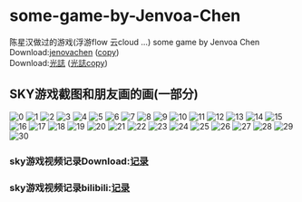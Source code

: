 # some-game-by-Jenvoa-Chen
陈星汉做过的游戏(浮游flow 云cloud ...) some game by Jenvoa Chen  
Download:[jenovachen](http://jenovachen.info/)
([copy](https://drive.google.com/drive/folders/16KLLebyaCbvV1z0Sz03iOeUYGVxUoenp?usp=sharing))  
Download:[光誌](https://skynews.myportfolio.com/)
([光誌copy](https://drive.google.com/drive/folders/1IRSrdnoW8SVVHcGVXzqjYB1rdvoweuef?usp=sharing))  
## SKY游戏截图和朋友画的画(一部分)  
![0](https://github.com/LZH-ang/some-game-by-Jenvoa-Chen/blob/main/Sky%20image/20220922-120.JPG)
![1](https://github.com/LZH-ang/some-game-by-Jenvoa-Chen/blob/main/Sky%20image/IMG_0048.JPG)
![2](https://github.com/LZH-ang/some-game-by-Jenvoa-Chen/blob/main/Sky%20image/IMG_0071.JPG)
![3](https://github.com/LZH-ang/some-game-by-Jenvoa-Chen/blob/main/Sky%20image/IMG_0086.JPG)
![4](https://github.com/LZH-ang/some-game-by-Jenvoa-Chen/blob/main/Sky%20image/IMG_0100.JPG)
![5](https://github.com/LZH-ang/some-game-by-Jenvoa-Chen/blob/main/Sky%20image/IMG_0301.JPG)
![6](https://github.com/LZH-ang/some-game-by-Jenvoa-Chen/blob/main/Sky%20image/IMG_0352.JPG)
![7](https://github.com/LZH-ang/some-game-by-Jenvoa-Chen/blob/main/Sky%20image/IMG_0801.JPG)
![8](https://github.com/LZH-ang/some-game-by-Jenvoa-Chen/blob/main/Sky%20image/IMG_0929.JPG)
![9](https://github.com/LZH-ang/some-game-by-Jenvoa-Chen/blob/main/Sky%20image/IMG_1013.JPG)
![10](https://github.com/LZH-ang/some-game-by-Jenvoa-Chen/blob/main/Sky%20image/IMG_1131.JPG)
![11](https://github.com/LZH-ang/some-game-by-Jenvoa-Chen/blob/main/Sky%20image/IMG_1121.JPG)
![12](https://github.com/LZH-ang/some-game-by-Jenvoa-Chen/blob/main/Sky%20image/IMG_5003.JPG)
![13](https://github.com/LZH-ang/some-game-by-Jenvoa-Chen/blob/main/Sky%20image/IMG_5061.JPG)
![14](https://github.com/LZH-ang/some-game-by-Jenvoa-Chen/blob/main/Sky%20image/IMG_5134.JPG)
![15](https://github.com/LZH-ang/some-game-by-Jenvoa-Chen/blob/main/Sky%20image/IMG_5440.JPG)
![16](https://github.com/LZH-ang/some-game-by-Jenvoa-Chen/blob/main/Sky%20image/IMG_4983.JPG)
![17](https://github.com/LZH-ang/some-game-by-Jenvoa-Chen/blob/main/Sky%20image/IMG_1154.JPG)
![18](https://github.com/LZH-ang/some-game-by-Jenvoa-Chen/blob/main/Sky%20image/IMG_1070.JPG)
![19](https://github.com/LZH-ang/some-game-by-Jenvoa-Chen/blob/main/Sky%20image/IMG_1368.JPG)
![20](https://github.com/LZH-ang/some-game-by-Jenvoa-Chen/blob/main/Sky%20image/IMG_1327.JPG)
![21](https://github.com/LZH-ang/some-game-by-Jenvoa-Chen/blob/main/Sky%20image/9de411410d315a817629849f445c838.jpg)
![22](https://github.com/LZH-ang/some-game-by-Jenvoa-Chen/blob/main/Sky%20image/f0b4eda7a9a35bdad9f7b0fc814338c.jpg)
![23](https://github.com/LZH-ang/some-game-by-Jenvoa-Chen/blob/main/Sky%20image/IMG_1397.JPG)
![24](https://github.com/LZH-ang/some-game-by-Jenvoa-Chen/blob/main/Sky%20image/IMG_1668.JPG)
![25](https://github.com/LZH-ang/some-game-by-Jenvoa-Chen/blob/main/Sky%20image/IMG_1670.JPG)
![26](https://github.com/LZH-ang/some-game-by-Jenvoa-Chen/blob/main/Sky%20image/IMG_1768.JPG)
![27](https://github.com/LZH-ang/some-game-by-Jenvoa-Chen/blob/main/Sky%20image/IMG_1837.JPG)
![28](https://github.com/LZH-ang/some-game-by-Jenvoa-Chen/blob/main/Sky%20image/IMG_1928.JPG)
![29](https://github.com/LZH-ang/some-game-by-Jenvoa-Chen/blob/main/Sky%20image/IMG_2058.JPG)
![30](https://github.com/LZH-ang/some-game-by-Jenvoa-Chen/blob/main/Sky%20image/IMG_2059.JPG)
### sky游戏视频记录Download:[记录](https://drive.google.com/drive/folders/1lcf10blVYibPgoOEkrVPYCMB93U6m3xA?usp=sharing)   
### sky游戏视频记录bilibili:[记录](https://space.bilibili.com/107856153)
